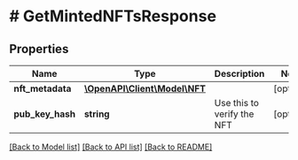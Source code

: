 # # GetMintedNFTsResponse

## Properties

Name | Type | Description | Notes
------------ | ------------- | ------------- | -------------
**nft_metadata** | [**\OpenAPI\Client\Model\NFT**](NFT.md) |  | [optional]
**pub_key_hash** | **string** | Use this to verify the NFT | [optional]

[[Back to Model list]](../../README.md#models) [[Back to API list]](../../README.md#endpoints) [[Back to README]](../../README.md)
